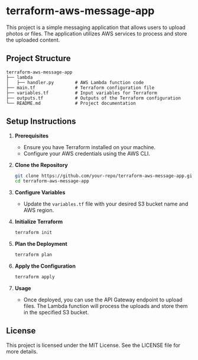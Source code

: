 # terraform-aws-message-app

This project is a simple messaging application that allows users to upload photos or files. The application utilizes AWS services to process and store the uploaded content.

## Project Structure

```
terraform-aws-message-app
├── lambda
│   ├── handler.py        # AWS Lambda function code
├── main.tf               # Terraform configuration file
├── variables.tf          # Input variables for Terraform
├── outputs.tf            # Outputs of the Terraform configuration
└── README.md             # Project documentation
```

## Setup Instructions

1. **Prerequisites**
   - Ensure you have Terraform installed on your machine.
   - Configure your AWS credentials using the AWS CLI.

2. **Clone the Repository**
   ```bash
   git clone https://github.com/your-repo/terraform-aws-message-app.git
   cd terraform-aws-message-app
   ```

3. **Configure Variables**
   - Update the `variables.tf` file with your desired S3 bucket name and AWS region.

4. **Initialize Terraform**
   ```bash
   terraform init
   ```

5. **Plan the Deployment**
   ```bash
   terraform plan
   ```

6. **Apply the Configuration**
   ```bash
   terraform apply
   ```

7. **Usage**
   - Once deployed, you can use the API Gateway endpoint to upload files. The Lambda function will process the uploads and store them in the specified S3 bucket.

## License

This project is licensed under the MIT License. See the LICENSE file for more details.
